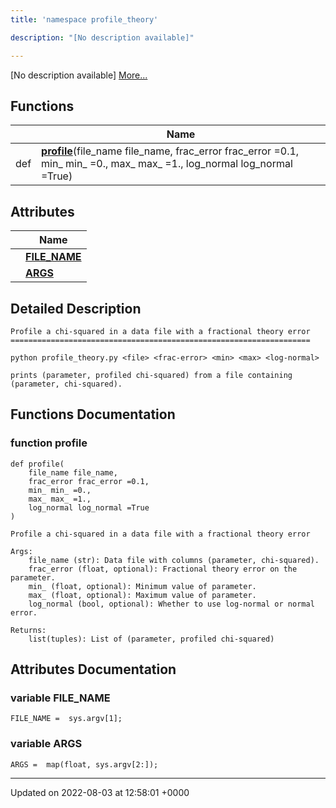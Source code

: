 ```yaml
---
title: 'namespace profile_theory'

description: "[No description available]"

---
```







[No description available] [More...](#detailed-description)

## Functions

|                | Name           |
| -------------- | -------------- |
| def | **[profile](/documentation/code/darkbit/namespaces/namespaceprofile__theory/#function-profile)**(file_name file_name, frac_error frac_error =0.1, min_ min_ =0., max_ max_ =1., log_normal log_normal =True) |

## Attributes

|                | Name           |
| -------------- | -------------- |
| | **[FILE_NAME](/documentation/code/darkbit/namespaces/namespaceprofile__theory/#variable-file-name)**  |
| | **[ARGS](/documentation/code/darkbit/namespaces/namespaceprofile__theory/#variable-args)**  |

## Detailed Description




```
Profile a chi-squared in a data file with a fractional theory error
===================================================================

python profile_theory.py <file> <frac-error> <min> <max> <log-normal>

prints (parameter, profiled chi-squared) from a file containing
(parameter, chi-squared).
```


## Functions Documentation

### function profile

```
def profile(
    file_name file_name,
    frac_error frac_error =0.1,
    min_ min_ =0.,
    max_ max_ =1.,
    log_normal log_normal =True
)
```




```
Profile a chi-squared in a data file with a fractional theory error

Args:
    file_name (str): Data file with columns (parameter, chi-squared).
    frac_error (float, optional): Fractional theory error on the parameter.
    min_ (float, optional): Minimum value of parameter.
    max_ (float, optional): Maximum value of parameter.
    log_normal (bool, optional): Whether to use log-normal or normal error.

Returns:
    list(tuples): List of (parameter, profiled chi-squared)
```



## Attributes Documentation

### variable FILE_NAME

```
FILE_NAME =  sys.argv[1];
```


### variable ARGS

```
ARGS =  map(float, sys.argv[2:]);
```





-------------------------------

Updated on 2022-08-03 at 12:58:01 +0000